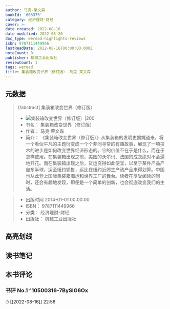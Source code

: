 ```yaml
---
author: 马克·莱文森
bookId: '603375'
category: 经济理财-财经
cover: >-
date created: 2022-08-16
date modified: 2022-08-20
doc_type: weread-highlights-reviews
isbn: 9787111449966
lastReadDate: 2022-08-16T00:00:00.000Z
noteCount: 0
publisher: 机械工业出版社
reviewCount: 1
tags: weread
title: 集装箱改变世界（修订版）-马克·莱文森
---
```


## 元数据

> [!abstract] 集装箱改变世界（修订版）
> - ![ 集装箱改变世界（修订版）|200](https://wfqqreader-1252317822.image.myqcloud.com/cover/375/603375/t7_603375.jpg)
> - 书名： 集装箱改变世界（修订版）
> - 作者： 马克·莱文森
> - 简介： 《集装箱改变世界（修订版）》从集装箱的发明史娓娓道来，将一个看似平凡的主题衍变成一个个非同寻常的有趣故事，展现了一项技术的进步是如何改变世界经济形态的。它的价值不在于是什么，而在于怎样使用。在集装箱出现之前，美国的沃尔玛、法国的成衣绝对不会遍地开花。而在集装箱出现之后，货运变得如此便宜，以至于某件产品产自东半球，运至纽约销售，远比在纽约近郊生产该产品来得划算。中国也从此登上国际集装箱海运和世界工厂的舞台。读者在享受阅读的同时，还会有趣地发现，即便是一个简单的创新，也会彻底改变我们的生活。

> - 出版时间 2014-01-01 00:00:00
> - ISBN： 9787111449966
> - 分类： 经济理财-财经
> - 出版社： 机械工业出版社

## 高亮划线

## 读书笔记

## 本书评论

### 书评 No.1 ^10500316-7BySIG6Ox

⏱ [[2022-08-16]] 22:56

